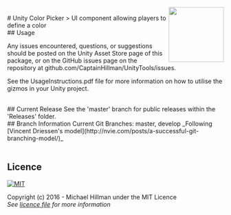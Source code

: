 <img src="Images/logo.png" align="right" width="128px" height="128px"/>
<br>
# Unity Color Picker
> UI component allowing players to define a color 

 
<br>
## Usage

Any issues encountered, questions, or suggestions should be posted on the Unity Asset Store page of this package, or on the GitHub issues page on the 
repository at github.com/CaptainHillman/UnityTools/issues.

See the UsageInstructions.pdf file for more information on how to utilise the gizmos in your Unity project.

<br>
## Current Release 
See the 'master' branch for public releases within the 'Releases' folder.

<br>
## Branch Information
Current Git Branches: master, develop  
_Following [Vincent Driessen's model](http://nvie.com/posts/a-successful-git-branching-model/)_
<br><br>


## Licence
[![MIT](http://opensource.org/trademarks/opensource/OSI-Approved-License-100x137.png)](http://opensource.org/licenses/MIT/)

Copyright (c) 2016 - Michael Hillman under the MIT Licence  
_See [licence file](LICENSE) for more information_

